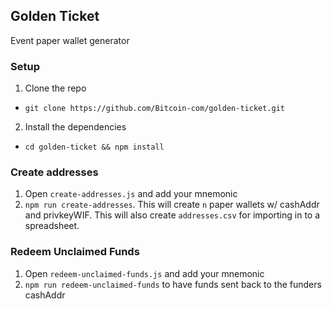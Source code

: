 ## Golden Ticket

Event paper wallet generator

### Setup

1. Clone the repo

- `git clone https://github.com/Bitcoin-com/golden-ticket.git`

2. Install the dependencies

- `cd golden-ticket && npm install`

### Create addresses

1. Open `create-addresses.js` and add your mnemonic
2. `npm run create-addresses`. This will create `n` paper wallets w/ cashAddr and privkeyWIF. This will also create `addresses.csv` for importing in to a spreadsheet.

### Redeem Unclaimed Funds

1. Open `redeem-unclaimed-funds.js` and add your mnemonic
2. `npm run redeem-unclaimed-funds` to have funds sent back to the funders cashAddr
